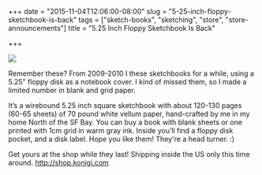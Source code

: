 +++
date = "2015-11-04T12:06:00-08:00"
slug = "5-25-inch-floppy-sketchbook-is-back"
tags = ["sketch-books", "sketching", "store", "store-announcements"]
title = "5.25 Inch Floppy Sketchbook Is Back"

+++

<div class="screenshot"><a href="http://shop.konigi.com"><img src="//media.konigi.com/store/diskbook.jpg"></a></div>

Remember these? From 2009-2010 I these sketchbooks for a while, using a 5.25" floppy disk as a notebook cover. I kind of missed them, so I made a limited number in blank and grid paper.

It’s a wirebound 5.25 inch square sketchbook with about 120-130 pages (60-65 sheets) of 70 pound white vellum paper, hand-crafted by me in my home North of the SF Bay. You can buy a book with blank sheets or one printed with 1cm grid in warm gray ink. Inside you’ll find a floppy disk pocket, and a disk label. Hope you like them! They're a head turner. :)

Get yours at the shop while they last! Shipping inside the US only this time around. <a href="http://shop.konigi.com">http://shop.konigi.com</a>
